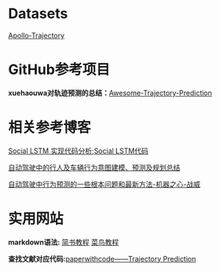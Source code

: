# Datasets
[Apollo-Trajectory](http://apolloscape.auto/trajectory.html)

# GitHub参考项目
**xuehaouwa对轨迹预测的总结：**[Awesome-Trajectory-Prediction](https://github.com/xuehaouwa/Awesome-Trajectory-Prediction)

# 相关参考博客
[Social LSTM 实现代码分析](https://www.cnblogs.com/sinoyou/p/11219618.html);[Social LSTM代码](https://github.com/xuerenlv/social-lstm-tf)

[自动驾驶中的行人及车辆行为意图建模、预测及规划总结](https://blog.csdn.net/qq_23981335/article/details/105142624)

[自动驾驶中行为预测的一些根本问题和最新方法-机器之心-战威](https://www.jiqizhixin.com/articles/2019-02-13-23)

# 实用网站
**markdown语法:** [简书教程](https://www.jianshu.com/p/q81RER) [菜鸟教程](https://www.runoob.com/markdown/md-tutorial.html)

**查找文献对应代码:**[paperwithcode——Trajectory Prediction](https://paperswithcode.com/task/trajectory-prediction)

